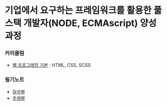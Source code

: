 # 기업에서 요구하는 프레임워크를 활용한 풀스택 개발자(NODE, ECMAscript) 양성 과정
### 커리큘럼
- [웹 프로그래밍 기본](https://github.com/kshyun1223/lecture_fullstack/tree/master/the_basic_of_web_programming) : HTML, CSS, SCSS

### 필기노트
- [일자별](https://github.com/kshyun1223/lecture_fullstack/tree/master/lecture_note-by_date)
- [주제별](https://github.com/kshyun1223/lecture_fullstack/tree/master/lecture_note-by_topic)
